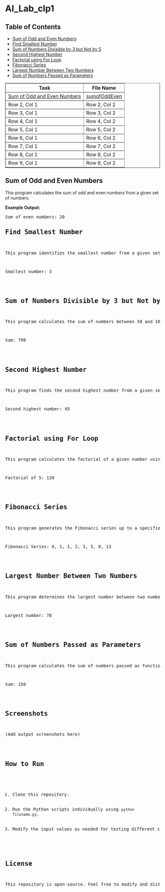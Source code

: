 # AI_Lab_clp1
<h2>Table of Contents</h2>
<ul>
    <li><a href="#odd-even">Sum of Odd and Even Numbers</a></li>
    <li><a href="#smallest-number">Find Smallest Number</a></li>
    <li><a href="#sum-divisible">Sum of Numbers Divisible by 3 but Not by 5</a></li>
    <li><a href="#second-highest">Second Highest Number</a></li>
    <li><a href="#factorial">Factorial using For Loop</a></li>
    <li><a href="#fibonacci">Fibonacci Series</a></li>
    <li><a href="#largest-number">Largest Number Between Two Numbers</a></li>
    <li><a href="#sum-parameters">Sum of Numbers Passed as Parameters</a></li>
</ul>
    <table border="1">
        <tr>
            <th>Task</th>
            <th>File Name</th>
        </tr>
        <tr>
            <td><a href="#odd-even">Sum of Odd and Even Numbers</a></td>
            <td><a href="sumofOddEven.py">sumofOddEven</a></td>
        </tr>
        <tr>
            <td>Row 2, Col 1</td>
            <td>Row 2, Col 2</td>
        </tr>
        <tr>
            <td>Row 3, Col 1</td>
            <td>Row 3, Col 2</td>
        </tr>
        <tr>
            <td>Row 4, Col 1</td>
            <td>Row 4, Col 2</td>
        </tr>
        <tr>
            <td>Row 5, Col 1</td>
            <td>Row 5, Col 2</td>
        </tr>
        <tr>
            <td>Row 6, Col 1</td>
            <td>Row 6, Col 2</td>
        </tr>
        <tr>
            <td>Row 7, Col 1</td>
            <td>Row 7, Col 2</td>
        </tr>
        <tr>
            <td>Row 8, Col 1</td>
            <td>Row 8, Col 2</td>
        </tr>
        <tr>
            <td>Row 9, Col 1</td>
            <td>Row 9, Col 2</td>
        </tr>
    </table>
<h2 id="odd-even">Sum of Odd and Even Numbers</h2>
<p>This program calculates the sum of odd and even numbers from a given set of numbers.</p>
<p><strong>Example Output:</strong></p>
<pre>Sum of even numbers: 20
<h2 id="smallest-number">Find Smallest Number</h2>
<p>This program identifies the smallest number from a given set of numbers.</p>
<pre>Smallest number: 3</pre>

<h2 id="sum-divisible">Sum of Numbers Divisible by 3 but Not by 5</h2>
<p>This program calculates the sum of numbers between 50 and 100 that are divisible by 3 but not by 5.</p>
<pre>Sum: 798</pre>

<h2 id="second-highest">Second Highest Number</h2>
<p>This program finds the second highest number from a given set of numbers.</p>
<pre>Second highest number: 45</pre>

<h2 id="factorial">Factorial using For Loop</h2>
<p>This program calculates the factorial of a given number using a for loop.</p>
<pre>Factorial of 5: 120</pre>

<h2 id="fibonacci">Fibonacci Series</h2>
<p>This program generates the Fibonacci series up to a specified number of terms.</p>
<pre>Fibonacci Series: 0, 1, 1, 2, 3, 5, 8, 13</pre>

<h2 id="largest-number">Largest Number Between Two Numbers</h2>
<p>This program determines the largest number between two numbers using a function.</p>
<pre>Largest number: 78</pre>

<h2 id="sum-parameters">Sum of Numbers Passed as Parameters</h2>
<p>This program calculates the sum of numbers passed as function parameters.</p>
<pre>Sum: 150</pre>

<h2>Screenshots</h2>
<p>(Add output screenshots here)</p>

<h2>How to Run</h2>
<ol>
    <li>Clone this repository.</li>
    <li>Run the Python scripts individually using <code>python filename.py</code>.</li>
    <li>Modify the input values as needed for testing different cases.</li>
</ol>

<h2>License</h2>
<p>This repository is open-source. Feel free to modify and distribute.</p>
